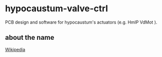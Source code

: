 # hypocaustum-valve-ctrl
PCB design and software for hypocaustum's actuators (e.g. HmIP VdMot ).

## about the name 
[Wikipedia](https://en.m.wikipedia.org/wiki/Hypocaust)
